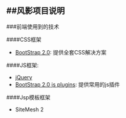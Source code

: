 ##风影项目说明
---

###前端使用到的技术

####CSS框架	

* [BootStrap 2.0][bootstrap]: 提供全套CSS解决方案

####JS框架: 	

* [jQuery][jquery]
* [BootStrap 2.0 js plugins][bootstrapjs]: 提供常用的js插件

####Jsp模板框架

* SiteMesh 2


[bootstrap]: http://twitter.github.com/bootstrap/index.html "BootStrap 2.0"
[bootstrapjs]: http://twitter.github.com/bootstrap/javascript.html "BootStrap 2.0 JavaScript Plugins"
[jquery]: http://jquery.com/ "jQuery"
